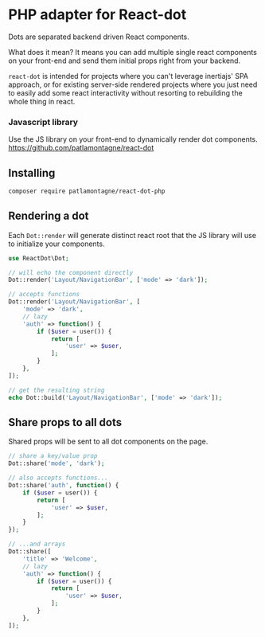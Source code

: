 # PHP adapter for React-dot

Dots are separated backend driven React components.

What does it mean? It means you can add multiple single react components on your front-end and send them initial props right from your backend.

`react-dot` is intended for projects where you can't leverage inertiajs' SPA approach, or for existing server-side rendered projects where you just need to easily add some react interactivity without resorting to rebuilding the whole thing in react.

### Javascript library

Use the JS library on your front-end to dynamically render dot components.
https://github.com/patlamontagne/react-dot

## Installing

```sh
composer require patlamontagne/react-dot-php
```

## Rendering a dot 

Each `Dot::render` will generate distinct react root that the JS library will use to initialize your components.

```php
use ReactDot\Dot;

// will echo the component directly
Dot::render('Layout/NavigationBar', ['mode' => 'dark']);

// accepts functions
Dot::render('Layout/NavigationBar', [
    'mode' => 'dark',
    // lazy
    'auth' => function() {
        if ($user = user()) {
            return [
                'user' => $user,
            ];
        }
    },
]);

// get the resulting string
echo Dot::build('Layout/NavigationBar', ['mode' => 'dark']);
```

## Share props to all dots

Shared props will be sent to all dot components on the page.

```php
// share a key/value prop
Dot::share('mode', 'dark');

// also accepts functions...
Dot::share('auth', function() {
    if ($user = user()) {
        return [
            'user' => $user,
        ];
    }
});

// ...and arrays
Dot::share([
    'title' => 'Welcome',
    // lazy
    'auth' => function() {
        if ($user = user()) {
            return [
                'user' => $user,
            ];
        }
    },
]);

```
